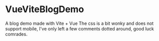 # VueViteBlogDemo
A blog demo made with Vite + Vue
The css is a bit wonky and does not support mobile, I've only left a few comments dotted around, good luck comrades.
